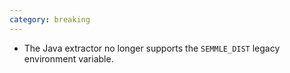 ```yaml
---
category: breaking
---
```

* The Java extractor no longer supports the `SEMMLE_DIST` legacy environment variable.
